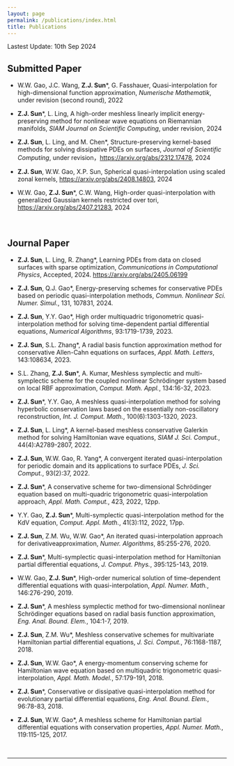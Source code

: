 ```yaml
---
layout: page
permalink: /publications/index.html
title: Publications
---
```


Lastest Update: 10th Sep 2024

## Submitted Paper

- W.W. Gao, J.C. Wang, **Z.J. Sun**\*, G. Fasshauer, Quasi-interpolation for high-dimensional function approximation, *Numerische Mathematik*, under revision (second round), 2022

- **Z.J. Sun**\*, L. Ling, A high-order meshless linearly implicit energy-preserving method for nonlinear wave equations on Riemannian manifolds, *SIAM Journal on Scientific Computing*, under revision, 2024

- **Z.J. Sun**, L. Ling, and M. Chen\*, Structure-preserving kernel-based methods for solving dissipative PDEs on surfaces, *Journal of Scientific Computing*, under revision，https://arxiv.org/abs/2312.17478, 2024

- **Z.J. Sun**, W.W. Gao, X.P. Sun, Spherical quasi-interpolation using scaled zonal kernels, https://arxiv.org/abs/2408.14803, 2024

- W.W. Gao, **Z.J. Sun**\*, C.W. Wang, High-order quasi-interpolation with generalized Gaussian kernels restricted over tori, https://arxiv.org/abs/2407.21283, 2024

  <br>

## Journal Paper

- **Z.J. Sun**, L. Ling, R. Zhang\*, Learning PDEs from data on closed surfaces with sparse optimization, *Communications in Computational Physics*, Accepted, 2024. https://arxiv.org/abs/2405.06199

- **Z.J. Sun**, Q.J. Gao\*, Energy-preserving schemes for conservative PDEs based on periodic quasi-interpolation methods, *Commun. Nonlinear Sci. Numer. Simul.*, 131, 107831, 2024.

- **Z.J. Sun**, Y.Y. Gao\*, High order multiquadric trigonometric quasi-interpolation method for solving time-dependent partial differential equations, *Numerical Algorithms*, 93:1719-1739, 2023.

- **Z.J. Sun**, S.L. Zhang\*, A radial basis function approximation method for conservative Allen-Cahn equations on surfaces, *Appl. Math. Letters*, 143:108634, 2023.

- S.L. Zhang, **Z.J. Sun**\*, A. Kumar, Meshless symplectic and multi-symplectic scheme for the coupled nonlinear Schrödinger system based on local RBF approximation, *Comput. Math. Appl.*, 134:16-32, 2023.

- **Z.J. Sun**\*, Y.Y. Gao, A meshless quasi-interpolation method for solving hyperbolic conservation laws based on the essentially non-oscillatory reconstruction, *Int. J. Comput. Math.*, 100(6):1303-1320, 2023.

- **Z.J. Sun**, L. Ling\*, A kernel-based meshless conservative Galerkin method for solving Hamiltonian wave equations, *SIAM J. Sci. Comput.*, 44(4):A2789-2807, 2022.

- **Z.J. Sun**, W.W. Gao, R. Yang\*, A convergent iterated quasi-interpolation for periodic domain and its applications to surface PDEs, *J. Sci. Comput.*, 93(2):37, 2022.

- **Z.J. Sun**\*, A conservative scheme for two-dimensional Schrödinger equation based on multi-quadric trigonometric quasi-interpolation approach, *Appl. Math. Comput.*, 423, 2022, 12pp.

- Y.Y. Gao, **Z.J. Sun**\*, Multi-symplectic quasi-interpolation method for the KdV equation, *Comput. Appl. Math.*, 41(3):112, 2022, 17pp.

- **Z.J. Sun**, Z.M. Wu, W.W. Gao\*, An iterated quasi-interpolation approach for derivativeapproximation, *Numer. Algorithms*, 85:255-276, 2020.

- **Z.J. Sun**\*, Multi-symplectic quasi-interpolation method for Hamiltonian partial differential equations, *J. Comput. Phys.*, 395:125-143, 2019.

- W.W. Gao, **Z.J. Sun**\*, High-order numerical solution of time-dependent differential equations with quasi-interpolation, *Appl. Numer. Math.*, 146:276-290, 2019.

- **Z.J. Sun**\*, A meshless symplectic method for two-dimensional nonlinear Schrödinger equations based on radial basis function approximation, *Eng. Anal. Bound. Elem.*, 104:1-7, 2019.

- **Z.J. Sun**, Z.M. Wu\*, Meshless conservative schemes for multivariate Hamiltonian partial differential equations, *J. Sci. Comput.*, 76:1168-1187, 2018.

- **Z.J. Sun**, W.W. Gao\*, A energy-momentum conserving scheme for Hamiltonian wave equation based on multiquadric trigonometric quasi-interpolation, *Appl. Math. Model.*, 57:179-191, 2018.

- **Z.J. Sun**\*, Conservative or dissipative quasi-interpolation method for evolutionary partial differential equations, *Eng. Anal. Bound. Elem.*, 96:78-83, 2018.

- **Z.J. Sun**, W.W. Gao\*, A meshless scheme for Hamiltonian partial differential equations with conservation properties, *Appl. Numer. Math.*, 119:115-125, 2017.

  <br>

---


